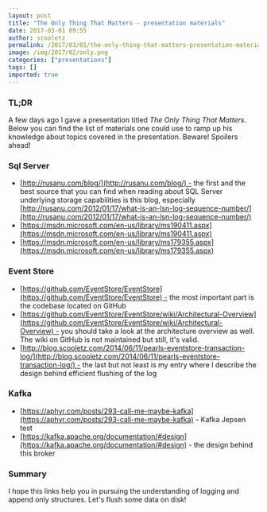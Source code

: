 ```yaml
---
layout: post
title: "The Only Thing That Matters - presentation materials"
date: 2017-03-01 09:55
author: scooletz
permalink: /2017/03/01/the-only-thing-that-matters-presentation-materials/
image: /img/2017/02/only.png
categories: ["presentations"]
tags: []
imported: true
---
```


### TL;DR

A few days ago I gave a presentation titled *The Only Thing That Matters*. Below you can find the list of materials one could use to ramp up his knowledge about topics covered in the presentation. Beware! Spoilers ahead!

### Sql Server

* [http://rusanu.com/blog/](http://rusanu.com/blog/) - the first and the best source that you can find when reading about SQL Server underlying storage capabilities is this blog, especially [http://rusanu.com/2012/01/17/what-is-an-lsn-log-sequence-number/](http://rusanu.com/2012/01/17/what-is-an-lsn-log-sequence-number/)
* [https://msdn.microsoft.com/en-us/library/ms190411.aspx](https://msdn.microsoft.com/en-us/library/ms190411.aspx)
* [https://msdn.microsoft.com/en-us/library/ms179355.aspx](https://msdn.microsoft.com/en-us/library/ms179355.aspx)

### Event Store

* [https://github.com/EventStore/EventStore](https://github.com/EventStore/EventStore) - the most important part is the codebase located on GitHub
* [https://github.com/EventStore/EventStore/wiki/Architectural-Overview](https://github.com/EventStore/EventStore/wiki/Architectural-Overview) - you should take a look at the architecture overview as well. The wiki on GitHub is not maintained but still, it's valid.
* [http://blog.scooletz.com/2014/06/11/pearls-eventstore-transaction-log/](http://blog.scooletz.com/2014/06/11/pearls-eventstore-transaction-log/) - the last but not least is my entry where I describe the design behind efficient flushing of the log

### Kafka

* [https://aphyr.com/posts/293-call-me-maybe-kafka](https://aphyr.com/posts/293-call-me-maybe-kafka) - Kafka Jepsen test
* [https://kafka.apache.org/documentation/#design](https://kafka.apache.org/documentation/#design) - the design behind this broker

### Summary

I hope this links help you in pursuing the understanding of logging and append only structures. Let's flush some data on disk!

